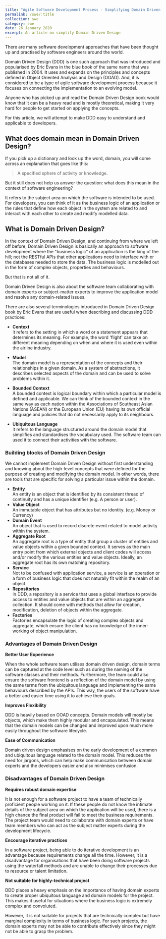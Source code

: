 ```yaml
---
title: "Agile Software Development Process - Simplifying Domain Driven Design" 
permalink: /swe/:title
collection: swe
category: swe
date: 26 January 2020
excerpt: An article on simplify Domain Driven Design
---
```


There are many software development approaches that have been thought up and practised by software engineers around the world.

Domain Driven Design (DDD) is one such approach that was introduced and popularised by Eric Evans in the blue book of the same name that was published in 2004. It uses and expands on the principles and concepts defined in Object Oriented Analysis and Design (OOAD). And, it is considered to be a type of agile software development process because it focuses on connecting the implementation to an evolving model.

Anyone who has picked up and read the Domain Driven Design book would know that it can be a heavy read and is mostly theoretical, making it very hard for people to get started on applying the concepts.

For this article, we will attempt to make DDD easy to understand and applicable to developers.

## What does domain mean in Domain Driven Design?

If you pick up a dictionary and look up the word, domain, you will come across an explanation that goes like this:

> A specified sphere of activity or knowledge.

But it still does not help us answer the question: what does this mean in the context of software engineering?

It refers to the subject area on which the software is intended to be used. For developers, you can think of it as the business logic of an application or the rules that define how each object in the system are related to and interact with each other to create and modify modelled data.

## What is Domain Driven Design?

In the context of Domain Driven Design, and continuing from where we left off before, Domain Driven Design is basically an approach to software development where the "business logic" of an application is the king of the hill; not the RESTful APIs that other applications need to interface with or the databases needed to store the data. The business logic is modelled out in the form of complex objects, properties and behaviours.

But that is not all of it.

Domain Driven Design is also about the software team collaborating with domain experts or subject-matter experts to improve the application model and resolve any domain-related issues.

There are also several terminologies introduced in Domain Driven Design book by Eric Evans that are useful when describing and discussing DDD practices:

- **Context**\
  It refers to the setting in which a word or a statement appears that determines its meaning. For example, the word 'flight' can take on different meaning depending on when and where it is used even within the airline industry.

- **Model**\
  The domain model is a representation of the concepts and their relationships in a given domain. As a system of abstractions, it describes selected aspects of the domain and can be used to solve problems within it.

- **Bounded Context**\
  A bounded context is logical boundary within which a particular model is defined and applicable. We can think of the bounded context in the same way as each nation within the Associations of Southeast Asian Nations (ASEAN) or the European Union (EU) having its own official language and policies that do not necessarily apply to its neighbours.

- **Ubiquitous Language**\
  It refers to the language structured around the domain model that simplifies and standardises the vocabulary used. The software team can used it to connect their activities with the software.


### Building blocks of Domain Driven Design

We cannot implement Domain Driven Design without first understanding and knowing about the high-level concepts that were defined for the purpose of creating and modifying the domain model. In other words, there are tools that are specific for solving a particular issue within the domain.

- **Entity**\
  An entity is an object that is identified by its consistent thread of continuity and has a unique identifier (e.g. A person or user).
- **Value Object**\
  An immutable object that has attributes but no identity. (e.g. Money or Currency)
- **Domain Event**\
  An object that is used to record discrete event related to model activity within the system.
- **Aggregate Root**\
  An aggregate root is a type of entity that group a cluster of entities and value objects within a given bounded context. It serves as the main entry point from which external objects and client codes will access and/or modify the various entities and value objects. Ideally, an aggregate root has its own matching repository.
- **Service**\
  Not to be confused with application service, a service is an operation or a form of business logic that does not naturally fit within the realm of an object.
- **Repositories**\
  In DDD, a repository is a service that uses a global interface to provide access to entities and value objects that are within an aggregate collection. It should come with methods that allow for creation, modification, deletion of objects within the aggregate.
- **Factories**\
  Factories encapsulate the logic of creating complex objects and aggregate, which ensure the client has no knowledge of the inner-working of object manipulation.


### Advantages of Domain Driven Design

**Better User Experience**

When the whole software team utilises domain driven design, domain terms can be captured at the code level such as during the naming of the software classes and their methods. Furthermore, the team could also ensure the software frontend is a reflection of the domain model by using the same terms from the ubiquitous language and implementing the same behaviours described by the APIs. This way, the users of the software have a better and easier time using it to achieve their goals.

**Improves Flexibility**

DDD is heavily based on OOAD concepts. Domain models will mostly be objects, which make them highly modular and encapsulated. This means that the domain models can be changed and improved upon much more easily throughout the software lifecycle.

**Ease of Communication**

Domain driven design emphasises on the early development of a common and ubiquitous language related to the domain model. This reduces the need for jargons, which can help make communication between domain experts and the developers easier and also minimises confusion.

### Disadvantages of Domain Driven Design

**Requires robust domain expertise**

It is not enough for a software project to have a team of technically proficient people working on it. If these people do not know the intimate details of the subject area on which the application will be used, there is a high chance the final product will fail to meet the business requirements. The project team would need to collaborate with domain experts or have team members who can act as the subject matter experts during the development lifecycle.

**Encourage iterative practices**

In a software project, being able to do iterative development is an advantage because requirements change all the time. However, it is a disadvantage for organisations that have been doing software projects using the waterfall methods and are unable to change their processes due to resource or talent limitation.

**Not suitable for highly-technical project**

DDD places a heavy emphasis on the importance of having domain experts to create proper ubiquitous language and domain models for the project. This makes it useful for situations where the business logic is extremely complex and convoluted.

However, it is not suitable for projects that are technically complex but have marginal complexity in terms of business logic. For such projects, the domain experts may not be able to contribute effectively since they might not be able to grasp the problem.


 

